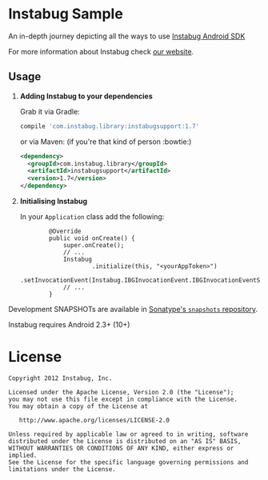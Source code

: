 Instabug Sample
========

An in-depth journey depicting all the ways to use [Instabug Android SDK][1]

For more information about Instabug check [our website][2].


Usage
--------

1. <b>Adding Instabug to your dependencies</b>

    Grab it via Gradle:
    ```groovy
    compile 'com.instabug.library:instabugsupport:1.7'
    ```
    or via Maven: (if you're that kind of person :bowtie:)
    ```xml
    <dependency>
      <groupId>com.instabug.library</groupId>
      <artifactId>instabugsupport</artifactId>
      <version>1.7</version>
    </dependency>
    ```

1. <b>Initialising Instabug</b>

    In your `Application` class add the following:
    ```
            @Override
            public void onCreate() {
                super.onCreate();
                // ...
                Instabug
                        .initialize(this, "<yourAppToken>")
                        .setInvocationEvent(Instabug.IBGInvocationEvent.IBGInvocationEventShake);
                // ...
            }
    ```

Development SNAPSHOTs are available in [Sonatype's `snapshots` repository][snap].

Instabug requires Android 2.3+ (10+)

License
=======

    Copyright 2012 Instabug, Inc.

    Licensed under the Apache License, Version 2.0 (the "License");
    you may not use this file except in compliance with the License.
    You may obtain a copy of the License at

       http://www.apache.org/licenses/LICENSE-2.0

    Unless required by applicable law or agreed to in writing, software
    distributed under the License is distributed on an "AS IS" BASIS,
    WITHOUT WARRANTIES OR CONDITIONS OF ANY KIND, either express or implied.
    See the License for the specific language governing permissions and
    limitations under the License.


 [1]: https://instabug.com/sdk-integration#android
 [2]: https://instabug.com/
 [snap]: https://oss.sonatype.org/content/repositories/snapshots/
